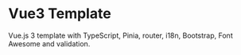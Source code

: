 # Vue3 Template

Vue.js 3 template with TypeScript, Pinia, router, i18n, Bootstrap, Font Awesome and validation.
